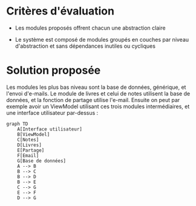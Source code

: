 # Critères d'évaluation

- Les modules proposés offrent chacun une abstraction claire

- Le système est composé de modules groupés en couches par niveau d'abstraction et sans dépendances inutiles ou cycliques


# Solution proposée

Les modules les plus bas niveau sont la base de données, générique, et l'envoi d'e-mails.
Le module de livres et celui de notes utilisent la base de données, et la fonction de partage utilise l'e-mail.
Ensuite on peut par exemple avoir un ViewModel utilisant ces trois modules intermédiaires, et une interface utilisateur par-dessus :

```mermaid
graph TD
    A[Interface utilisateur]
    B[ViewModel]
    C[Notes]
    D[Livres]
    E[Partage]
    F[Email]
    G[Base de données]
    A --> B
    B --> C
    B --> D
    B --> E
    C --> G
    E --> F
    D --> G
```
